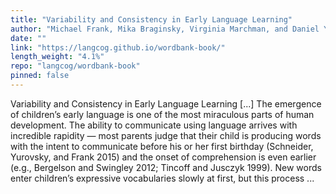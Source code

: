 ```yaml
---
title: "Variability and Consistency in Early Language Learning"
author: "Michael Frank, Mika Braginsky, Virginia Marchman, and Daniel Yurovsky"
date: ""
link: "https://langcog.github.io/wordbank-book/"
length_weight: "4.1%"
repo: "langcog/wordbank-book"
pinned: false
---
```


Variability and Consistency in Early Language Learning [...] The emergence of children’s early language is one of the most miraculous parts of human development. The ability to communicate using language arrives with incredible rapidity — most parents judge that their child is producing words with the intent to communicate before his or her first birthday (Schneider, Yurovsky, and Frank 2015) and the onset of comprehension is even earlier (e.g., Bergelson and Swingley 2012; Tincoff and Jusczyk 1999). New words enter children’s expressive vocabularies slowly at first, but this process ...
